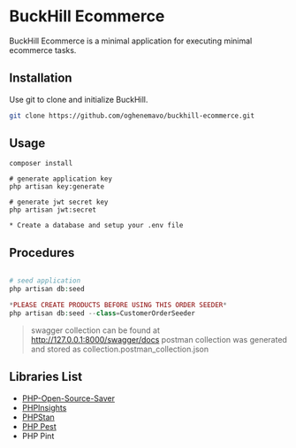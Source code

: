 # BuckHill Ecommerce

BuckHill Ecommerce is a minimal application for executing minimal ecommerce tasks.

## Installation

Use git to clone and initialize BuckHill.

```bash
git clone https://github.com/oghenemavo/buckhill-ecommerce.git
```

## Usage

```composer
composer install

# generate application key
php artisan key:generate

# generate jwt secret key
php artisan jwt:secret

* Create a database and setup your .env file

```
## Procedures
```php

# seed application
php artisan db:seed

*PLEASE CREATE PRODUCTS BEFORE USING THIS ORDER SEEDER*
php artisan db:seed --class=CustomerOrderSeeder 

```
> swagger collection can be found at http://127.0.0.1:8000/swagger/docs
> postman collection was generated and stored as collection.postman_collection.json

## Libraries List
* [PHP-Open-Source-Saver](https://github.com/PHP-Open-Source-Saver/jwt-auth)
* [PHPInsights](https://phpinsights.com/)
* [PHPStan](https://phpstan.org/)
* [PHP Pest](https://pestphp.com/)
* PHP Pint
